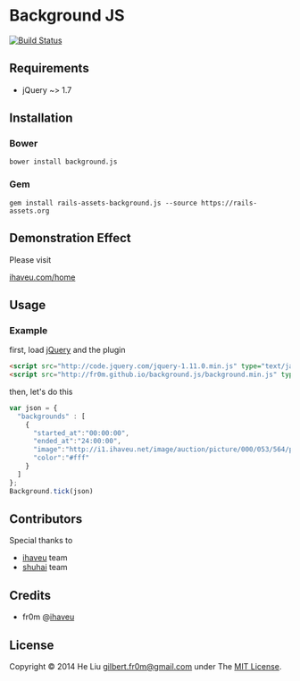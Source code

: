 # Background JS
[![Build Status](https://travis-ci.org/fr0m/background.js.png?branch=v0.0.5)](https://travis-ci.org/fr0m/background.js)

## Requirements

* jQuery ~> 1.7

## Installation

### Bower 

    bower install background.js

### Gem

   	gem install rails-assets-background.js --source https://rails-assets.org

## Demonstration Effect

Please visit

[ihaveu.com/home](http://www.ihaveu.com/home)

## Usage

### Example

first, load [jQuery](http://jquery.com/) and the plugin<br />
```html
<script src="http://code.jquery.com/jquery-1.11.0.min.js" type="text/javascript"></script>
<script src="http://fr0m.github.io/background.js/background.min.js" type="text/javascript"></script>
```
then, let's do this<br />
```javascript
var json = {
  "backgrounds" : [
    {
      "started_at":"00:00:00",
      "ended_at":"24:00:00",
      "image":"http://i1.ihaveu.net/image/auction/picture/000/053/564/path/16dd7c4e.jpg",
      "color":"#fff"
    }
  ]	
};
Background.tick(json)
```

## Contributors

Special thanks to

* [ihaveu](http://www.ihaveu.com/home) team
* [shuhai](http://www.shuhai.org/) team

## Credits

* fr0m @[ihaveu](http://www.ihaveu.com/home)

## License

Copyright © 2014 He Liu <gilbert.fr0m@gmail.com> under The [MIT License](http://opensource.org/licenses/MIT).
